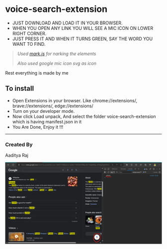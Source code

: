 # voice-search-extension

* JUST DOWNLOAD AND LOAD IT IN YOUR BROWSER.
* WHEN YOU OPEN ANY LINK YOU WILL SEE A MIC ICON ON LOWER RIGHT CORNER.
* JUST PRESS IT AND WHEN IT TURNS GREEN, SAY THE WORD YOU WANT TO FIND.

>*Used [mark.js](https://cdnjs.cloudflare.com/ajax/libs/mark.js/8.11.1/mark.js) for narking the elements*
>
>*Also used google mic icon svg as icon*

Rest everything is made by me

## To install
* Open Extensions in your browser. Like chrome://extensions/, brave://extensions/, edge://extensions/
* Turn on your developer mode.
* Now click Load unpack, And select the folder voice-search-extension which is having manifest.json in it
* You Are Done, Enjoy it !!!
  
----
### Created By
Aaditya Raj

![Alt Text](image.png)
